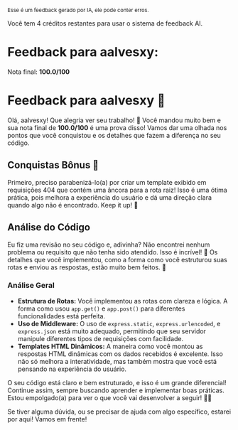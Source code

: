 <sup>Esse é um feedback gerado por IA, ele pode conter erros.</sup>

Você tem 4 créditos restantes para usar o sistema de feedback AI.

# Feedback para aalvesxy:

Nota final: **100.0/100**

# Feedback para aalvesxy 🚀

Olá, aalvesxy! Que alegria ver seu trabalho! 🎉 Você mandou muito bem e sua nota final de **100.0/100** é uma prova disso! Vamos dar uma olhada nos pontos que você conquistou e os detalhes que fazem a diferença no seu código.

## Conquistas Bônus 🎉

Primeiro, preciso parabenizá-lo(a) por criar um template exibido em requisições 404 que contém uma âncora para a rota raiz! Isso é uma ótima prática, pois melhora a experiência do usuário e dá uma direção clara quando algo não é encontrado. Keep it up! 🌟

## Análise do Código

Eu fiz uma revisão no seu código e, adivinha? Não encontrei nenhum problema ou requisito que não tenha sido atendido. Isso é incrível! 🎊 Os detalhes que você implementou, como a forma como você estruturou suas rotas e enviou as respostas, estão muito bem feitos. 👏

### Análise Geral

- **Estrutura de Rotas:** Você implementou as rotas com clareza e lógica. A forma como usou `app.get()` e `app.post()` para diferentes funcionalidades está perfeita.
- **Uso de Middleware:** O uso de `express.static`, `express.urlencoded`, e `express.json` está muito adequado, permitindo que seu servidor manipule diferentes tipos de requisições com facilidade.
- **Templates HTML Dinâmicos:** A maneira como você montou as respostas HTML dinâmicas com os dados recebidos é excelente. Isso não só melhora a interatividade, mas também mostra que você está pensando na experiência do usuário. 

O seu código está claro e bem estruturado, e isso é um grande diferencial! Continue assim, sempre buscando aprender e implementar boas práticas. Estou empolgado(a) para ver o que você vai desenvolver a seguir! 🚀💡

Se tiver alguma dúvida, ou se precisar de ajuda com algo específico, estarei por aqui! Vamos em frente!
